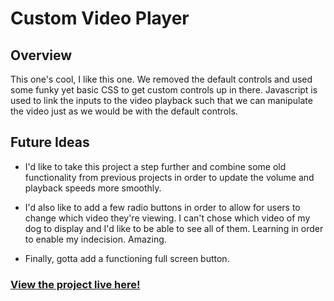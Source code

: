 # Custom Video Player

## Overview

This one's cool, I like this one. We removed the default controls and used some funky yet basic CSS to get custom controls up in there. Javascript is used to link the inputs to the video playback such that we can manipulate the video just as we would be with the default controls.

## Future Ideas

- I'd like to take this project a step further and combine some old functionality from previous projects in order to update the volume and playback speeds more smoothly.

- I'd also like to add a few radio buttons in order to allow for users to change which video they're viewing. I can't chose which video of my dog to display and I'd like to be able to see all of them. Learning in order to enable my indecision. Amazing.

- Finally, gotta add a functioning full screen button.

### [View the project live here!](https://mccambley.github.io/JSPlayground/custom-video-player/)
